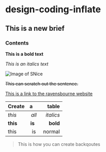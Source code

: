 # design-coding-inflate

## This is a new brief

### Contents

**This is a bold text**

_This is an italics text_

![Image of SNice](https://i.pinimg.com/736x/ec/13/a7/ec13a753972c254761be4d9d5666d341--smile-emoji-happy-faces-emoji.jpg)

~~This can scratch out the sentence.~~

[This is a link to the ravensbourne website](https://www.ravensbourne.ac.uk)

| Create |a      | table   |
| ------ |:-----:|--------:|
| _this_  | _all_   | _italics_|
|**this**  | **is**    |**bold**   |
| this   | is    | normal |


> This is how you can create backqoutes 
